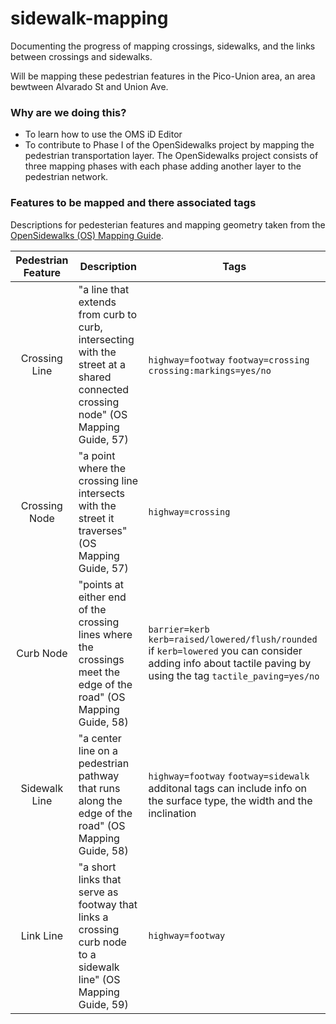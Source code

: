 # sidewalk-mapping
Documenting the progress of mapping crossings, sidewalks, and the links between crossings and sidewalks. 

Will be mapping these pedestrian features in the Pico-Union area, an area bewtween Alvarado St and Union Ave.

### Why are we doing this?
- To learn how to use the OMS iD Editor
- To contribute to Phase I of the OpenSidewalks project by mapping the pedestrian transportation layer. The OpenSidewalks project consists of three mapping phases with each phase adding another layer to the pedestrian network. 

### Features to be mapped and there associated tags
Descriptions for pedesterian features and mapping geometry taken from the [OpenSidewalks (OS) Mapping Guide](https://sidewalks.washington.edu/2024/06/04/mapping-guide/).

|  Pedestrian Feature | Description | Tags |
| :----: | ---- | ---- |
| Crossing Line | "a line that extends from curb to curb, intersecting with the street at a shared connected crossing node" (OS Mapping Guide, 57)| `highway=footway` `footway=crossing` `crossing:markings=yes/no` |
| Crossing Node | "a point where the crossing line intersects with the street it traverses" (OS Mapping Guide, 57) | `highway=crossing` |
| Curb Node | "points at either end of the crossing lines where the crossings meet the edge of the road" (OS Mapping Guide, 58) | `barrier=kerb` `kerb=raised/lowered/flush/rounded`  if `kerb=lowered` you can consider adding info about tactile paving by using the tag `tactile_paving=yes/no`|
| Sidewalk Line | "a center line on a pedestrian pathway that runs along the edge of the road" (OS Mapping Guide, 58) | `highway=footway` `footway=sidewalk` additonal tags can include info on the surface type, the width and the inclination |
| Link Line | "a short links that serve as footway that links a crossing curb node to a sidewalk line" (OS Mapping Guide, 59) | `highway=footway` |


